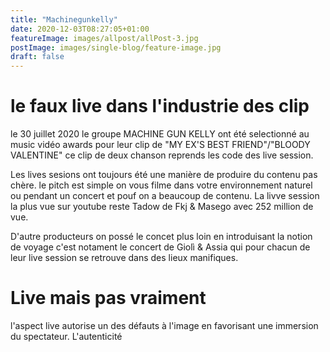 ```yaml
---
title: "Machinegunkelly"
date: 2020-12-03T08:27:05+01:00
featureImage: images/allpost/allPost-3.jpg
postImage: images/single-blog/feature-image.jpg
draft: false
---
```


# le faux live dans l'industrie des clip
le 30 juillet 2020 le groupe MACHINE GUN KELLY ont été selectionné au music vidéo awards pour leur clip de "MY EX'S BEST FRIEND"/"BLOODY VALENTINE" ce clip de deux chanson reprends les code des live session.

Les lives sesions ont toujours été une manière de produire du contenu pas chère. le pitch est simple on vous filme dans votre environnement naturel ou pendant un concert et pouf on a beaucoup de contenu. La livve session la plus vue sur youtube reste Tadow de Fkj & Masego avec 252 million de vue.

D'autre producteurs on possé le concet plus loin en introduisant la notion de voyage c'est notament le concert de Giolì & Assia qui pour chacun de leur live session se retrouve dans des lieux manifiques.

# Live mais pas vraiment 
l'aspect live autorise un des défauts à l'image en favorisant une immersion du spectateur. L'autenticité  